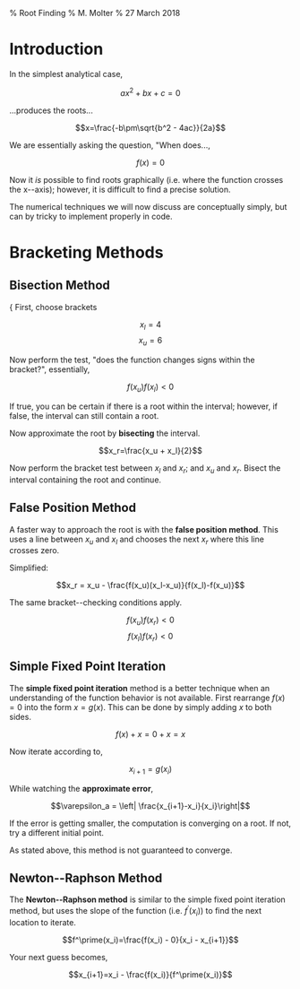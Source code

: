 % Root Finding
% M. Molter
% 27 March 2018

# Introduction

In the simplest analytical case, 

$$a x^2 + b x + c = 0$$ 

...produces the roots... 

$$x=\frac{-b\pm\sqrt{b^2 - 4ac}}{2a}$$

We are essentially asking the question, "When does...,

$$ f(x) = 0 $$

Now it *is* possible to find roots graphically (i.e. where the function crosses the x--axis); however, it is difficult to find a precise solution. 

The numerical techniques we will now discuss are conceptually simply, but can by tricky to implement properly in code.

# Bracketing Methods
## Bisection Method
{
First, choose brackets

$$x_l = 4$$
$$x_u = 6$$

Now perform the test, "does the function changes signs within the bracket?", essentially,

$$f(x_u)f(x_l) < 0$$

If true, you can be certain if there is a root within the interval; however, if false, the interval can still contain a root.

Now approximate the root by **bisecting** the interval.

$$x_r=\frac{x_u + x_l}{2}$$

Now perform the bracket test between $x_l$ and $x_r$; and $x_u$ and $x_r$. Bisect the interval containing the root and continue.

## False Position Method

A faster way to approach the root is with the **false position method**. This uses a line between $x_u$ and $x_l$ and chooses the next $x_r$ where this line crosses zero.

Simplified:

$$x_r = x_u - \frac{f(x_u)(x_l-x_u)}{f(x_l)-f(x_u)}$$

The same bracket--checking conditions apply.

$$f(x_u)f(x_r) < 0$$
$$f(x_l)f(x_r) < 0$$

## Simple Fixed Point Iteration

The **simple fixed point iteration** method is a better technique when an understanding of the function behavior is not available. First rearrange $f(x)=0$ into the form $x=g(x)$. This can be done by simply adding $x$ to both sides.

$$f(x) + x = 0 + x = x$$

Now iterate according to,

$$x_{i+1}=g(x_i)$$

While watching the **approximate error**,

$$\varepsilon_a = \left| \frac{x_{i+1}-x_i}{x_i}\right|$$

If the error is getting smaller, the computation is converging on a root. If not, try a different initial point. 

As stated above, this method is not guaranteed to converge.

## Newton--Raphson Method

The **Newton--Raphson method** is similar to the simple fixed point iteration method, but uses the slope of the function (i.e. $f^\prime(x_i)$) to find the next location to iterate.

$$f^\prime(x_i)=\frac{f(x_i) - 0}{x_i - x_{i+1}}$$

Your next guess becomes,

$$x_{i+1}=x_i - \frac{f(x_i)}{f^\prime(x_i)}$$


